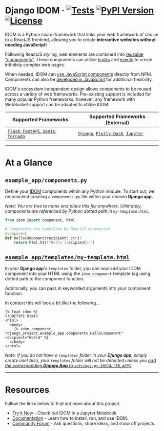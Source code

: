 <!--header-start-->
# Django IDOM &middot; [![Tests](https://github.com/idom-team/django-idom/workflows/Test/badge.svg?event=push)](https://github.com/idom-team/django-idom/actions?query=workflow%3ATest) [![PyPI Version](https://img.shields.io/pypi/v/django-idom.svg)](https://pypi.python.org/pypi/django-idom) [![License](https://img.shields.io/badge/License-MIT-purple.svg)](https://github.com/idom-team/django-idom/blob/main/LICENSE)
<!--header-end-->

<!--intro-start-->
IDOM is a Python micro-framework that links your web framework of choice to a ReactJS frontend, allowing you to create **interactive websites without needing JavaScript!**

Following ReactJS styling, web elements are combined into [reusable "components"](https://idom-docs.herokuapp.com/docs/guides/creating-interfaces/your-first-components/index.html#parametrizing-components). These components can utilize [hooks](https://idom-docs.herokuapp.com/docs/reference/hooks-api.html) and [events](https://idom-docs.herokuapp.com/docs/guides/adding-interactivity/responding-to-events/index.html#async-event-handlers) to create infinitely complex web pages.

When needed, IDOM can [use JavaScript components](https://idom-docs.herokuapp.com/docs/guides/escape-hatches/javascript-components.html#dynamically-loaded-components) directly from NPM. Components can also be [developed in JavaScript](https://idom-docs.herokuapp.com/docs/guides/escape-hatches/javascript-components.html#custom-javascript-components) for additional flexibility.

IDOM's ecosystem independent design allows components to be reused across a variety of web frameworks. Pre-existing support is included for many popular Python frameworks, however, any framework with WebSocket support can be adapted to utilize IDOM. 

| Supported Frameworks | Supported Frameworks (External) |
| --- | --- |
|  [`Flask`, `FastAPI`, `Sanic`, `Tornado`](https://idom-docs.herokuapp.com/docs/guides/getting-started/installing-idom.html#officially-supported-servers) | [`Django`](https://github.com/idom-team/django-idom), [`Plotly-Dash`](https://github.com/idom-team/idom-dash), [`Jupyter`](https://github.com/idom-team/idom-jupyter) |
<!--intro-end-->

---

# At a Glance

## `example_app/components.py`

<!--py-example-start-->
Define your [IDOM](https://github.com/idom-team/idom) components within any Python module. To start out, we recommend creating a `components.py` file within your chosen **Django app**.

_Note: You are free to name and place this file anywhere. Ultimately, components are referenced by Python dotted path in `my-template.html`._

```python
from idom import component, html

# Components are CamelCase by ReactJS convention
@component
def HelloComponent(recipient: str):
    return html.h1(f"Hello {recipient}!")
```
<!--py-example-end-->

## [`example_app/templates/my-template.html`](https://docs.djangoproject.com/en/dev/topics/templates/)

<!--html-example-start-->
In your **Django app**'s `templates` folder, you can now add your IDOM component into your HTML using the `idom_component` template tag using dotted path to the component function.

Additonally, you can pass in keyworded arguments into your component function.

In context this will look a bit like the following...

```jinja
{% load idom %}
<!DOCTYPE html>
<html>
  <body>
    {% idom_component "django_project.example_app.components.HelloComponent" recipient="World" %}
  </body>
</html>
```

_Note: If you do not have a `templates` folder in your **Django app**, simply create one! Also, your `templates` folder will not be detected unless you [add the corresponding **Django App** to `settings.py:INSTALLED_APPS`](https://docs.djangoproject.com/en/dev/ref/applications/#configuring-applications)._
<!--html-example-end-->

---

# Resources

<!--resources-start-->
Follow the links below to find out more about this project.

- [Try it Now](https://mybinder.org/v2/gh/idom-team/idom-jupyter/main?urlpath=lab/tree/notebooks/introduction.ipynb) - Check out IDOM in a Jupyter Notebook.
- [Documentation](https://idom-team.github.io/django-idom) - Learn how to install, run, and use IDOM.
- [Community Forum](https://github.com/idom-team/idom/discussions) - Ask questions, share ideas, and show off projects.
<!--resources-end-->